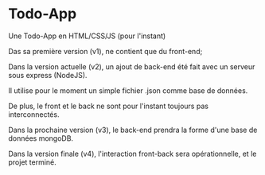 # Todo-App


Une Todo-App  en HTML/CSS/JS (pour l'instant)

Das sa première version (v1), ne contient que du front-end;

Dans la version actuelle (v2), un ajout de back-end  été fait avec un serveur sous express (NodeJS).

Il utilise pour le moment un simple fichier .json comme base de données.

De plus, le front et le back ne sont pour l'instant toujours pas interconnectés.

Dans la prochaine version (v3), le back-end prendra la forme d'une base de données mongoDB.

Dans la version finale (v4), l'interaction front-back sera opérationnelle, et le projet terminé.
